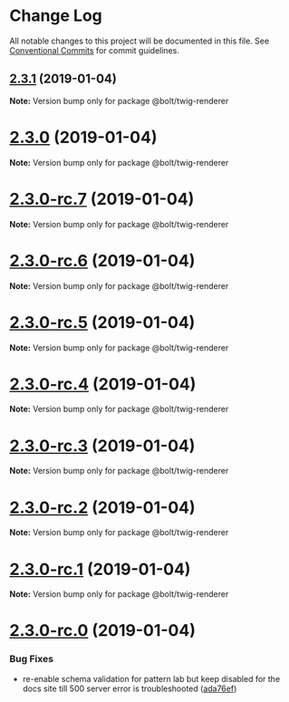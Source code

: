 # Change Log

All notable changes to this project will be documented in this file.
See [Conventional Commits](https://conventionalcommits.org) for commit guidelines.

## [2.3.1](https://github.com/bolt-design-system/bolt/tree/master/packages/twig-renderer/compare/v2.3.0...v2.3.1) (2019-01-04)

**Note:** Version bump only for package @bolt/twig-renderer





# [2.3.0](https://github.com/bolt-design-system/bolt/tree/master/packages/twig-renderer/compare/v2.3.0-rc.7...v2.3.0) (2019-01-04)

**Note:** Version bump only for package @bolt/twig-renderer





# [2.3.0-rc.7](https://github.com/bolt-design-system/bolt/tree/master/packages/twig-renderer/compare/v2.3.0-rc.6...v2.3.0-rc.7) (2019-01-04)

**Note:** Version bump only for package @bolt/twig-renderer





# [2.3.0-rc.6](https://github.com/bolt-design-system/bolt/tree/master/packages/twig-renderer/compare/v2.3.0-rc.5...v2.3.0-rc.6) (2019-01-04)

**Note:** Version bump only for package @bolt/twig-renderer





# [2.3.0-rc.5](https://github.com/bolt-design-system/bolt/tree/master/packages/twig-renderer/compare/v2.3.0-rc.4...v2.3.0-rc.5) (2019-01-04)

**Note:** Version bump only for package @bolt/twig-renderer





# [2.3.0-rc.4](https://github.com/bolt-design-system/bolt/tree/master/packages/twig-renderer/compare/v2.3.0-rc.3...v2.3.0-rc.4) (2019-01-04)

**Note:** Version bump only for package @bolt/twig-renderer





# [2.3.0-rc.3](https://github.com/bolt-design-system/bolt/tree/master/packages/twig-renderer/compare/v2.3.0-rc.2...v2.3.0-rc.3) (2019-01-04)

**Note:** Version bump only for package @bolt/twig-renderer





# [2.3.0-rc.2](https://github.com/bolt-design-system/bolt/tree/master/packages/twig-renderer/compare/v2.3.0-rc.1...v2.3.0-rc.2) (2019-01-04)

**Note:** Version bump only for package @bolt/twig-renderer





# [2.3.0-rc.1](https://github.com/bolt-design-system/bolt/tree/master/packages/twig-renderer/compare/vv2.3.0-rc.0...v2.3.0-rc.1) (2019-01-04)

**Note:** Version bump only for package @bolt/twig-renderer





# [2.3.0-rc.0](https://github.com/bolt-design-system/bolt/tree/master/packages/twig-renderer/compare/v2.2.1...v2.3.0-rc.0) (2019-01-04)


### Bug Fixes

* re-enable schema validation for pattern lab but keep disabled for the docs site till 500 server error is troubleshooted ([ada76ef](https://github.com/bolt-design-system/bolt/tree/master/packages/twig-renderer/commit/ada76ef))

